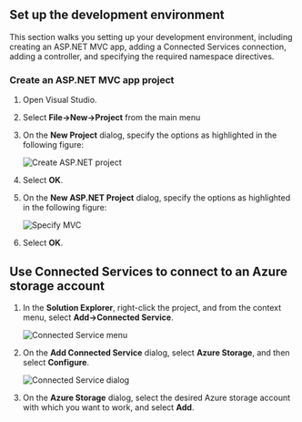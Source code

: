 ## Set up the development environment

This section walks you setting up your development environment, including creating an ASP.NET MVC app, adding a Connected Services connection, adding a controller, and specifying the required namespace directives.

### Create an ASP.NET MVC app project

1. Open Visual Studio.

1. Select **File->New->Project** from the main menu

1. On the **New Project** dialog, specify the options as highlighted in the following figure:

	![Create ASP.NET project](./media/vs-storage-aspnet-getting-started-setup-dev-env/vs-storage-aspnet-getting-started-setup-dev-env-1.png)

1. Select **OK**.

1. On the **New ASP.NET Project** dialog, specify the options as highlighted in the following figure:

	![Specify MVC](./media/vs-storage-aspnet-getting-started-setup-dev-env/vs-storage-aspnet-getting-started-setup-dev-env-2.png)

1. Select **OK**.

## Use Connected Services to connect to an Azure storage account

1. In the **Solution Explorer**, right-click the project, and from the context menu, select **Add->Connected Service**.

	![Connected Service menu](./media/vs-storage-aspnet-getting-started-setup-dev-env/vs-storage-aspnet-getting-started-setup-dev-env-3.png)

1. On the **Add Connected Service** dialog, select **Azure Storage**, and then select **Configure**.

	![Connected Service dialog](./media/vs-storage-aspnet-getting-started-setup-dev-env/vs-storage-aspnet-getting-started-setup-dev-env-4.png)

1. On the **Azure Storage** dialog, select the desired Azure storage account with which you want to work, and select **Add**.
